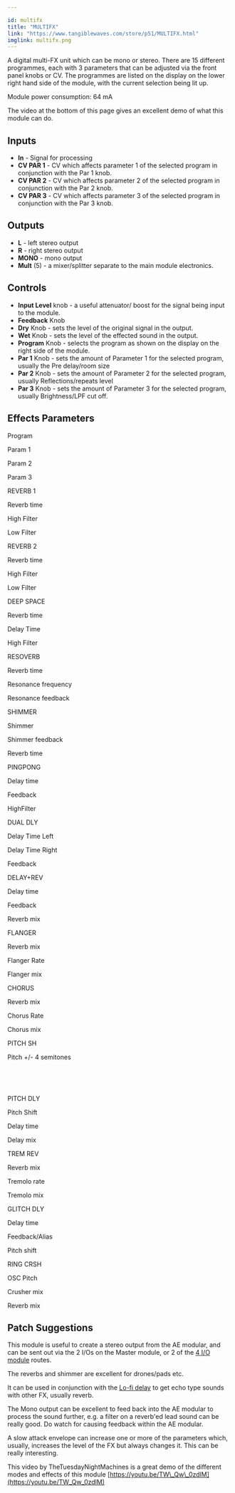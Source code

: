 ```yaml
---

id: multifx
title: "MULTIFX"
link: "https://www.tangiblewaves.com/store/p51/MULTIFX.html"
imglink: multifx.png
---
```





A digital multi-FX unit which can be mono or stereo. There are 15 different programmes, each with 3 parameters that can be adjusted via the front panel knobs or CV. The programmes are listed on the display on the lower right hand side of the module, with the current selection being lit up.

Module power consumption: 64 mA

The video at the bottom of this page gives an excellent demo of what this module can do.



## Inputs

*   **In** - Signal for processing
*   **CV PAR 1** - CV which affects parameter 1 of the selected program in conjunction with the Par 1 knob.
*   **CV PAR 2** - CV which affects parameter 2 of the selected program in conjunction with the Par 2 knob.
*   **CV PAR 3** - CV which affects parameter 3 of the selected program in conjunction with the Par 3 knob.

## Outputs

*   **L** - left stereo output
*   **R** - right stereo output
*   **MONO** - mono output
*   **Mult** (5) - a mixer/splitter separate to the main module electronics.

## Controls

*   **Input Level** knob - a useful attenuator/ boost for the signal being input to the module.
*   **Feedback** Knob
*   **Dry** Knob - sets the level of the original signal in the output.
*   **Wet** Knob - sets the level of the effected sound in the output.
*   **Program** Knob - selects the program as shown on the display on the right side of the module.
*   **Par 1** Knob - sets the amount of Parameter 1 for the selected program, usually the Pre delay/room size
*   **Par 2** Knob - sets the amount of Parameter 2 for the selected program, usually Reflections/repeats level
*   **Par 3** Knob - sets the amount of Parameter 3 for the selected program, usually Brightness/LPF cut off.

## Effects Parameters

Program

Param 1

Param 2

Param 3

REVERB 1

Reverb time

High Filter

Low Filter

REVERB 2

Reverb time

High Filter

Low Filter

DEEP SPACE

Reverb time

Delay Time

High Filter

RESOVERB

Reverb time

Resonance frequency

Resonance feedback

SHIMMER

Shimmer

Shimmer feedback

Reverb time

PINGPONG

Delay time

Feedback

HighFilter

DUAL DLY

Delay Time Left

Delay Time Right

Feedback

DELAY+REV

Delay time

Feedback

Reverb mix

FLANGER

Reverb mix

Flanger Rate

Flanger mix

CHORUS

Reverb mix

Chorus Rate

Chorus mix

PITCH SH

Pitch +/- 4 semitones

 

 

PITCH DLY

Pitch Shift

Delay time

Delay mix

TREM REV

Reverb mix

Tremolo rate

Tremolo mix

GLITCH DLY

Delay time

Feedback/Alias

Pitch shift

RING CRSH

OSC Pitch

Crusher mix

Reverb mix

## Patch Suggestions

This module is useful to create a stereo output from the AE modular, and can be sent out via the 2 I/Os on the Master module, or 2 of the [4 I/O module](https://wiki.aemodular.com/pmwiki.php/AeManual/4IO) routes.

The reverbs and shimmer are excellent for drones/pads etc.

It can be used in conjunction with the [Lo-fi delay](https://wiki.aemodular.com/pmwiki.php/AeManual/DELAY) to get echo type sounds with other FX, usually reverb.

The Mono output can be excellent to feed back into the AE modular to process the sound further, e.g. a filter on a reverb'ed lead sound can be really good. Do watch for causing feedback within the AE modular.

A slow attack envelope can increase one or more of the parameters which, usually, increases the level of the FX but always changes it. This can be really interesting.

This video by TheTuesdayNightMachines is a great demo of the different modes and effects of this module [https://youtu.be/TW\_Qw\_0zdlM](https://youtu.be/TW_Qw_0zdlM)



